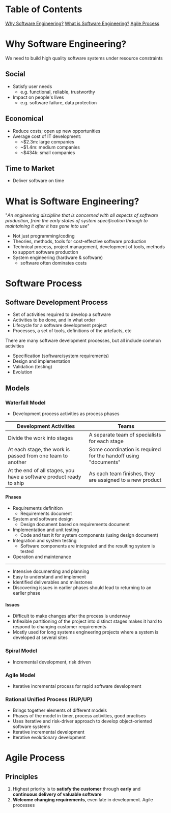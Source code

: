 # Table of Contents
[Why Software Engineering?](<# Why Software Engineering?>)
[What is Software Engineering?](<# What is Software Engineering?>)
[Agile Process](<# Agile Process>)

# Why Software Engineering?
We need to build high quality software systems under resource constraints
## Social
- Satisfy user needs
	- e.g. functional, reliable, trustworthy
- Impact on people's lives
	- e.g. software failure, data protection
## Economical
- Reduce costs; open up new opportunities
- Average cost of IT development:
	- ~$2.3m: large companies
	- ~$1.4m: medium companies
	- ~$434k: small companies
## Time to Market
- Deliver software on time
# What is Software Engineering?
"*An engineering discipline that is concerned with all aspects of software production, from the early states of system specification through to maintaining it after it has gone into use*"
- Not just programming/coding
- Theories, methods, tools for cost-effective software production
- Technical process, project management, development of tools, methods to support software production
- System engineering (hardware & software)
	- software often dominates costs
# Software Process
## Software Development Process
- Set of activities required to develop a software
- Activities to be done, and in what order
- Lifecycle for a software development project
- Processes, a set of tools, definitions of the artefacts, etc

There are many software development processes, but all include common activities
- Specification (software/system requirements)
- Design and implementation
- Validation (testing)
- Evolution
## Models
### Waterfall Model
- Development process activities as process phases

| Development Activities                                              | Teams                                                           |
| ------------------------------------------------------------------- | --------------------------------------------------------------- |
| Divide the work into stages                                         | A separate team of specialists for each stage                   |
| At each stage, the work is passed from one team to another          | Some coordination is required for the handoff using "documents" |
| At the end of all stages, you have a software product ready to ship | As each team finishes, they are assigned to a new product       |

#### Phases
- Requirements definition
	- Requirements document
- System and software design
	- Design document based on requirements document
- Implementation and unit testing
	- Code and test it for system components (using design document)
- Integration and system testing
	- Software components are integrated and the resulting system is tested
- Operation and maintenance
---
- Intensive documenting and planning
- Easy to understand and implement
- Identified deliverables and milestones
- Discovering issues in earlier phases should lead to returning to an earlier phase
#### Issues
- Difficult to make changes after the process is underway
- Inflexible partitioning of the project into distinct stages makes it hard to respond to changing customer requirements
- Mostly used for long systems engineering projects where a system is developed at several sites

### Spiral Model
- Incremental development, risk driven
### Agile Model
- Iterative incremental process for rapid software development
### Rational Unified Process (RUP/UP)
- Brings together elements of different models
- Phases of the model in timer, process activities, good practises
- Uses iterative and risk-driver approach to develop object-oriented software systems
- Iterative incremental development
- Iterative evolutionary development


# Agile Process
## Principles
1. Highest priority is to **satisfy the customer** through **early** and **continuous delivery of valuable software**
2. **Welcome changing requirements**, even late in development. Agile processes